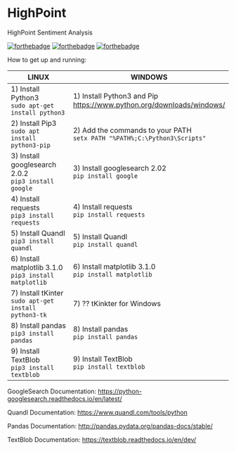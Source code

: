 # HighPoint
HighPoint Sentiment Analysis

[![forthebadge](https://forthebadge.com/images/badges/built-with-love.svg)](https://forthebadge.com)
[![forthebadge](https://forthebadge.com/images/badges/60-percent-of-the-time-works-every-time.svg)](https://forthebadge.com)
[![forthebadge](https://forthebadge.com/images/badges/fuck-it-ship-it.svg)](https://forthebadge.com)

How to get up and running:

| LINUX                                                      | WINDOWS                                                                       |
|------------------------------------------------------------|-------------------------------------------------------------------------------|
| 1) Install Python3 <br/>`sudo apt-get install python3`     | 1) Install Python3 and Pip <br/>https://www.python.org/downloads/windows/     |
| 2) Install Pip3 <br/>`sudo apt install python3-pip`        | 2) Add the commands to your PATH <br/>`setx PATH "%PATH%;C:\Python3\Scripts"` |
| 3) Install googlesearch 2.0.2 <br/>`pip3 install google`   | 3) Install googlesearch 2.02 <br/>`pip install google`                        |
| 4) Install requests <br/>`pip3 install requests`           | 4) Install requests <br/>`pip install requests`                               |
| 5) Install Quandl <br/>`pip3 install quandl`               | 5) Install Quandl <br/>`pip install quandl`                                   |
| 6) Install matplotlib 3.1.0 <br/>`pip3 install matplotlib` | 6) Install matplotlib 3.1.0 <br/>`pip install matplotlib`                     |
| 7) Install tKinter <br/>`sudo apt-get install python3-tk`  | 7) ?? tKinkter for Windows                                                     |
| 8) Install pandas <br/>`pip3 install pandas`               | 8) Install pandas <br/>`pip install pandas`                                   |
| 9) Install TextBlob <br/>`pip3 install textblob`           | 9) Install TextBlob <br/>`pip install textblob`                               |

GoogleSearch Documentation:
https://python-googlesearch.readthedocs.io/en/latest/


Quandl Documentation:
https://www.quandl.com/tools/python


Pandas Documentation:
http://pandas.pydata.org/pandas-docs/stable/


TextBlob Documentation:
https://textblob.readthedocs.io/en/dev/
